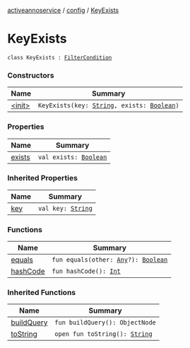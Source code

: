 [activeannoservice](../../index.md) / [config](../index.md) / [KeyExists](./index.md)

# KeyExists

`class KeyExists : `[`FilterCondition`](../-filter-condition/index.md)

### Constructors

| Name | Summary |
|---|---|
| [&lt;init&gt;](-init-.md) | `KeyExists(key: `[`String`](https://kotlinlang.org/api/latest/jvm/stdlib/kotlin/-string/index.html)`, exists: `[`Boolean`](https://kotlinlang.org/api/latest/jvm/stdlib/kotlin/-boolean/index.html)`)` |

### Properties

| Name | Summary |
|---|---|
| [exists](exists.md) | `val exists: `[`Boolean`](https://kotlinlang.org/api/latest/jvm/stdlib/kotlin/-boolean/index.html) |

### Inherited Properties

| Name | Summary |
|---|---|
| [key](../-filter-condition/key.md) | `val key: `[`String`](https://kotlinlang.org/api/latest/jvm/stdlib/kotlin/-string/index.html) |

### Functions

| Name | Summary |
|---|---|
| [equals](equals.md) | `fun equals(other: `[`Any`](https://kotlinlang.org/api/latest/jvm/stdlib/kotlin/-any/index.html)`?): `[`Boolean`](https://kotlinlang.org/api/latest/jvm/stdlib/kotlin/-boolean/index.html) |
| [hashCode](hash-code.md) | `fun hashCode(): `[`Int`](https://kotlinlang.org/api/latest/jvm/stdlib/kotlin/-int/index.html) |

### Inherited Functions

| Name | Summary |
|---|---|
| [buildQuery](../-filter-condition/build-query.md) | `fun buildQuery(): ObjectNode` |
| [toString](../-filter-condition/to-string.md) | `open fun toString(): `[`String`](https://kotlinlang.org/api/latest/jvm/stdlib/kotlin/-string/index.html) |
